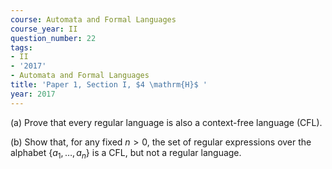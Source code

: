 ```yaml
---
course: Automata and Formal Languages
course_year: II
question_number: 22
tags:
- II
- '2017'
- Automata and Formal Languages
title: 'Paper 1, Section I, $4 \mathrm{H}$ '
year: 2017
---
```




(a) Prove that every regular language is also a context-free language (CFL).

(b) Show that, for any fixed $n>0$, the set of regular expressions over the alphabet $\left\{a_{1}, \ldots, a_{n}\right\}$ is a CFL, but not a regular language.
